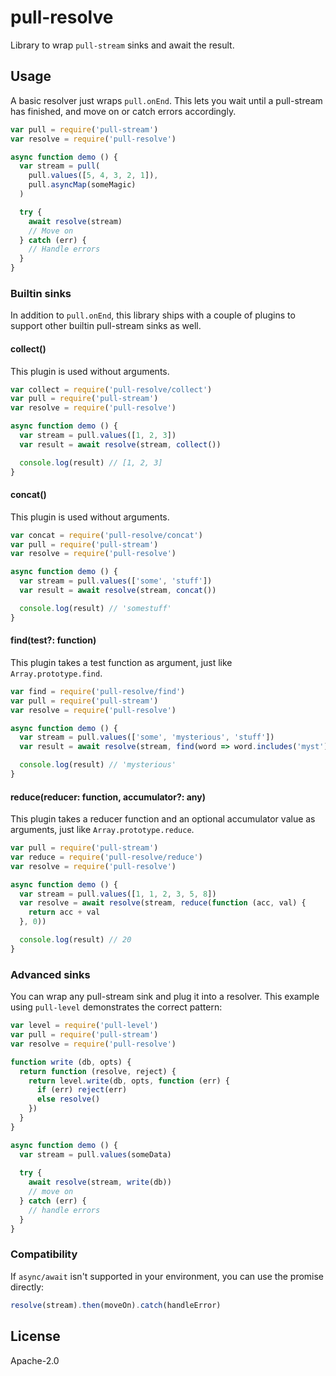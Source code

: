 # pull-resolve

Library to wrap `pull-stream` sinks and await the result.

## Usage

A basic resolver just wraps `pull.onEnd`. This lets you wait until a pull-stream has finished, and move on or catch errors accordingly.

```js
var pull = require('pull-stream')
var resolve = require('pull-resolve')

async function demo () {
  var stream = pull(
    pull.values([5, 4, 3, 2, 1]),
    pull.asyncMap(someMagic)
  )

  try {
    await resolve(stream)
    // Move on
  } catch (err) {
    // Handle errors
  }
}
```

### Builtin sinks

In addition to `pull.onEnd`, this library ships with a couple of plugins to support other builtin pull-stream sinks as well.

#### collect()

This plugin is used without arguments.

```js
var collect = require('pull-resolve/collect')
var pull = require('pull-stream')
var resolve = require('pull-resolve')

async function demo () {
  var stream = pull.values([1, 2, 3])
  var result = await resolve(stream, collect())

  console.log(result) // [1, 2, 3]
}
```

#### concat()

This plugin is used without arguments.

```js
var concat = require('pull-resolve/concat')
var pull = require('pull-stream')
var resolve = require('pull-resolve')

async function demo () {
  var stream = pull.values(['some', 'stuff'])
  var result = await resolve(stream, concat())

  console.log(result) // 'somestuff'
}
```

#### find(test?: function)

This plugin takes a test function as argument, just like `Array.prototype.find`.

```js
var find = require('pull-resolve/find')
var pull = require('pull-stream')
var resolve = require('pull-resolve')

async function demo () {
  var stream = pull.values(['some', 'mysterious', 'stuff'])
  var result = await resolve(stream, find(word => word.includes('myst')))

  console.log(result) // 'mysterious'
}
```

#### reduce(reducer: function, accumulator?: any)

This plugin takes a reducer function and an optional accumulator value as arguments, just like `Array.prototype.reduce`.

```js
var pull = require('pull-stream')
var reduce = require('pull-resolve/reduce')
var resolve = require('pull-resolve')

async function demo () {
  var stream = pull.values([1, 1, 2, 3, 5, 8])
  var resolve = await resolve(stream, reduce(function (acc, val) {
    return acc + val
  }, 0))

  console.log(result) // 20
}
```

### Advanced sinks

You can wrap any pull-stream sink and plug it into a resolver. This example using `pull-level` demonstrates the correct pattern:

```js
var level = require('pull-level')
var pull = require('pull-stream')
var resolve = require('pull-resolve')

function write (db, opts) {
  return function (resolve, reject) {
    return level.write(db, opts, function (err) {
      if (err) reject(err)
      else resolve()
    })
  }
}

async function demo () {
  var stream = pull.values(someData)
  
  try {
    await resolve(stream, write(db))
    // move on
  } catch (err) {
    // handle errors
  }
}
```

### Compatibility

If `async/await` isn't supported in your environment, you can use the promise directly:

```js
resolve(stream).then(moveOn).catch(handleError)
```

## License

Apache-2.0
